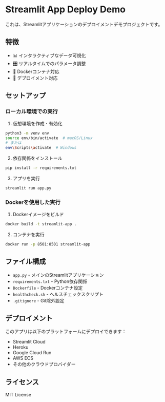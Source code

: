 # Streamlit App Deploy Demo

これは、Streamlitアプリケーションのデプロイメントデモプロジェクトです。

## 特徴

- 📊 インタラクティブなデータ可視化
- 🎛️ リアルタイムでのパラメータ調整
- 🐳 Dockerコンテナ対応
- 🚀 デプロイメント対応

## セットアップ

### ローカル環境での実行

1. 仮想環境を作成・有効化
```bash
python3 -m venv env
source env/bin/activate  # macOS/Linux
# または
env\Scripts\activate  # Windows
```

2. 依存関係をインストール
```bash
pip install -r requirements.txt
```

3. アプリを実行
```bash
streamlit run app.py
```

### Dockerを使用した実行

1. Dockerイメージをビルド
```bash
docker build -t streamlit-app .
```

2. コンテナを実行
```bash
docker run -p 8501:8501 streamlit-app
```

## ファイル構成

- `app.py` - メインのStreamlitアプリケーション
- `requirements.txt` - Python依存関係
- `Dockerfile` - Dockerコンテナ設定
- `healthcheck.sh` - ヘルスチェックスクリプト
- `.gitignore` - Git除外設定

## デプロイメント

このアプリは以下のプラットフォームにデプロイできます：

- Streamlit Cloud
- Heroku
- Google Cloud Run
- AWS ECS
- その他のクラウドプロバイダー

## ライセンス

MIT License